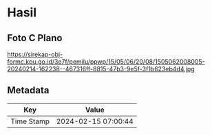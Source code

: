 # Hasil

## Foto C Plano

https://sirekap-obj-formc.kpu.go.id/3e7f/pemilu/ppwp/15/05/06/20/08/1505062008005-20240214-162238--467316ff-8815-47b3-9e5f-3f1b623eb4d4.jpg


## Metadata

| Key        | Value               |
| ---------- | ------------------- |
| Time Stamp | 2024-02-15 07:00:44 |



